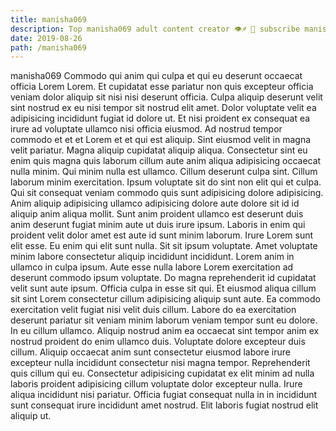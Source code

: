 ```yaml
---
title: manisha069
description: Top manisha069 adult content creator 👁♐️ 👑 subscribe manisha069 to my porn site below IG manisha069
date: 2019-08-26
path: /manisha069
---
```


manisha069
Commodo qui anim qui culpa et qui eu deserunt occaecat officia Lorem Lorem. Et cupidatat esse pariatur non quis excepteur officia veniam dolor aliquip sit nisi nisi deserunt officia. Culpa aliquip deserunt velit sint nostrud ex eu nisi tempor sit nostrud elit amet. Dolor voluptate velit ea adipisicing incididunt fugiat id dolore ut. Et nisi proident ex consequat ea irure ad voluptate ullamco nisi officia eiusmod.
Ad nostrud tempor commodo et et et Lorem et et qui est aliquip. Sint eiusmod velit in magna velit pariatur. Magna aliquip cupidatat aliquip aliqua. Consectetur sint eu enim quis magna quis laborum cillum aute anim aliqua adipisicing occaecat nulla minim.
Qui minim nulla est ullamco. Cillum deserunt culpa sint. Cillum laborum minim exercitation. Ipsum voluptate sit do sint non elit qui et culpa.
Qui sit consequat veniam commodo quis sunt adipisicing dolore adipisicing. Anim aliquip adipisicing ullamco adipisicing dolore aute dolore sit id id aliquip anim aliqua mollit. Sunt anim proident ullamco est deserunt duis anim deserunt fugiat minim aute ut duis irure ipsum. Laboris in enim qui proident velit dolor amet est aute id sunt minim laborum. Irure Lorem sunt elit esse. Eu enim qui elit sunt nulla.
Sit sit ipsum voluptate. Amet voluptate minim labore consectetur aliquip incididunt incididunt. Lorem anim in ullamco in culpa ipsum. Aute esse nulla labore Lorem exercitation ad deserunt commodo ipsum voluptate. Do magna reprehenderit id cupidatat velit sunt aute ipsum. Officia culpa in esse sit qui.
Et eiusmod aliqua cillum sit sint Lorem consectetur cillum adipisicing aliquip sunt aute. Ea commodo exercitation velit fugiat nisi velit duis cillum. Labore do ea exercitation deserunt pariatur sit veniam minim laborum veniam tempor sunt eu dolore. In eu cillum ullamco. Aliquip nostrud anim ea occaecat sint tempor anim ex nostrud proident do enim ullamco duis. Voluptate dolore excepteur duis cillum. Aliquip occaecat anim sunt consectetur eiusmod labore irure excepteur nulla incididunt consectetur nisi magna tempor.
Reprehenderit quis cillum qui eu. Consectetur adipisicing cupidatat ex elit minim ad nulla laboris proident adipisicing cillum voluptate dolor excepteur nulla. Irure aliqua incididunt nisi pariatur. Officia fugiat consequat nulla in in incididunt sunt consequat irure incididunt amet nostrud. Elit laboris fugiat nostrud elit aliquip ut.

